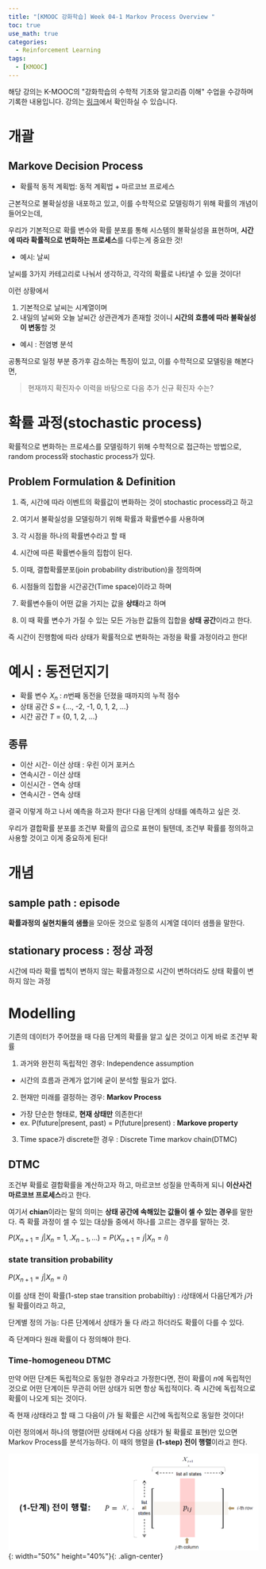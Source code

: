```yaml
---
title: "[KMOOC 강화학습] Week 04-1 Markov Process Overview "
toc: true
use_math: true
categories:
  - Reinforcement Learning
tags:
  - [KMOOC]
---
```


해당 강의는 K-MOOC의 "강화학습의 수학적 기초와 알고리즘 이해" 수업을 수강하며 기록한 내용입니다. 강의는 [링크](http://www.kmooc.kr/courses/course-v1:KoreaUnivK+ku_ai_002+2020_A44/course/)에서 확인하실 수 있습니다.


# 개괄

## Markove Decision Process

- 확률적 동적 계획법: 동적 계획법 + 마르코브 프로세스

근본적으로 불확실성을 내포하고 있고, 이를 수학적으로 모델링하기 위해 확률의 개념이 들어오는데, 

우리가 기본적으로 확률 변수와 확률 분포를 통해 시스템의 불확실성을 표현하며, **시간에 따라 확률적으로 변화하는 프로세스**를 다루는게 중요한 것!

- 예시: 날씨

날씨를 3가지 카테고리로 나눠서 생각하고, 각각의 확률로 나타낼 수 있을 것이다!

이런 상황에서
1. 기본적으로 날씨는 시계열이며
2. 내일의 날씨와 오늘 날씨간 상관관계가 존재할 것이니 **시간의 흐름에 따라 불확실성이 변동**할 것

- 예시 : 전염병 분석

공통적으로 일정 부분 증가후 감소하는 특징이 있고, 이를 수학적으로 모델링을 해본다면,

> 현재까지 확진자수 이력을 바탕으로 다음 추가 신규 확진자 수는?

# 확률 과정(stochastic process)

확률적으로 변화하는 프로세스를 모델링하기 위해 수학적으로 접근하는 방법으로, random process와 stochastic process가 있다.

## Problem Formulation & Definition

1. 즉, 시간에 따라 이벤트의 확률값이 변화하는 것이 stochastic process라고 하고
2. 여기서 불확실성을 모델링하기 위해 확률과 확률변수를 사용하며
3. 각 시점을 하나의 확률변수라고 할 때
4. 시간에 따른 확률변수들의 집합이 된다. 


1. 이때, 결합확률분포(join probability distribution)을 정의하며
2. 시점들의 집합을 시간공간(Time space)이라고 하며
3. 확률변수들이 어떤 값을 가지는 값을 **상태**라고 하며
4. 이 때 확률 변수가 가질 수 있는 모든 가능한 값들의 집합을 **상태 공간**이라고 한다.

즉 시간이 진행함에 따라 상태가 확률적으로 변화하는 과정을 확률 과정이라고 한다!

# 예시 : 동전던지기

- 확률 변수 $X_{n}$ : $n$번째 동전을 던졌을 때까지의 누적 점수
- 상태 공간 $S$ = {..., -2, -1, 0, 1, 2, ...}
- 시간 공간 $T$ = {0, 1, 2, ...}

## 종류

- 이산 시간- 이산 상태 : 우린 이거 포커스
- 연속시간 - 이산 상태 
- 이신시간 - 연속 상태 
- 연속시간 - 연속 상태

결국 이렇게 하고 나서 예측을 하고자 한다! 다음 단계의 상태를 예측하고 싶은 것.

우리가 결합확률 분포를 조건부 확률의 곱으로 표현이 될텐데, 조건부 확률를 정의하고 사용할 것이고 이게 중요하게 된다!


# 개념

## sample path : episode

**확률과정의 실현치들의 샘플**을 모아둔 것으로 일종의 시계열 데이터 샘플을 말한다.

## stationary process : 정상 과정

시간에 따라 확률 법칙이 변하지 않는 확률과정으로 시간이 변하더라도 상태 확률이 변하지 않는 과정

# Modelling 

기존의 데이터가 주어졌을 때 다음 단계의 확률을 알고 싶은 것이고 이게 바로 조건부 확률

1. 과거와 완전히 독립적인 경우: Independence assumption 
  - 시간의 흐름과 관계가 없기에 굳이 분석할 필요가 없다.
2. 현재만 미래를 결정하는 경우: **Markov Process**
  - 가장 단순한 형태로, **현재 상태만** 의존한다! 
  - ex.  P(future|present, past) = P(future|present) : **Markove property**
3. Time space가 discrete한 경우 : Discrete Time markov chain(DTMC)


## DTMC

조건부 확률로 결합확률을 계산하고자 하고, 마르코브 성질을 만족하게 되니 **이산사건 마르코브 프로세스**라고 한다.

여기서 **chian**이라는 말의 의미는 **상태 공간에 속해있는 값들이 셀 수 있는 경우**를 말한다. 즉 확률 과정이 셀 수 있는 대상들 중에서 하나를 고르는 경우를 말하는 것.

$P(X_{n+1}=j|X_{n}=1,.X_{n-1},...) = P(X_{n+1}=j|X_{n}=i)$

### state transition probability

$P(X_{n+1}=j|X_{n}=i)$

이를 상태 전이 확률(1-step stae transition probabiltiy) : $i$상태에서 다음단계가 $j$가 될 확률이라고 하고, 

단계별 정의 가능: 다른 단계에서 상태가 둘 다 $i$라고 하더라도 확률이 다를 수 있다.

즉 단계마다 원래 확률이 다 정의해야 한다.

### Time-homogeneou DTMC

만약 어떤 단계든 독립적으로 동일한 경우라고 가정한다면, 전이 확률이 $n$에 독립적인 것으로 어떤 단계이든 무관히 어떤 상태가 되면 항상 독립적이다. 즉 시간에 독립적으로 확률이 나오게 되는 것이다.

즉 현재 $i$상태라고 할 때 그 다음이 $j$가 될 확률은 시간에 독립적으로 동일한 것이다!

이런 정의에서 하나의 행렬(어떤 상태에서 다음 상태가 될 확률로 표현)만 있으면 Markov Process를 분석가능하다. 이 때의 행렬을 **(1-step) 전이 행렬**이라고 한다.

![사진](/assets/images/RL/w04-01-01.PNG){: width="50%" height="40%"}{: .align-center}





